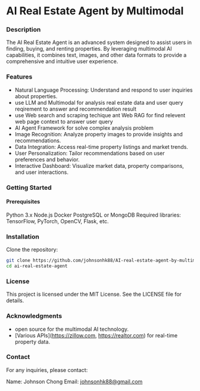 # AI Real Estate Agent by Multimodal
### Description
The AI Real Estate Agent is an advanced system designed to assist users in finding, buying, and renting properties. By leveraging multimodal AI capabilities, it combines text, images, and other data formats to provide a comprehensive and intuitive user experience.

### Features
- Natural Language Processing: Understand and respond to user inquiries about properties.
- use LLM  and Multimodal for analysis real estate data and user query reqirement to answer and recommendation result
- use Web search and scraping techique ant Web RAG for find  relevent web page context to answer user query
- AI Agent Framework for solve complex analysis problem
- Image Recognition: Analyze property images to provide insights and recommendations.
- Data Integration: Access real-time property listings and market trends.
- User Personalization: Tailor recommendations based on user preferences and behavior.
- Interactive Dashboard: Visualize market data, property comparisons, and user interactions.



### Getting Started
#### Prerequisites
Python 3.x
Node.js
Docker
PostgreSQL or MongoDB
Required libraries: TensorFlow, PyTorch, OpenCV, Flask, etc.

### Installation
Clone the repository:
```bash
git clone https://github.com/johnsonhk88/AI-real-estate-agent-by-multimodal
cd ai-real-estate-agent
```

### License
This project is licensed under the MIT License. See the LICENSE file for details.

### Acknowledgments
- open source for the multimodal AI technology.
- [Various APIs](https://zillow.com, https://realtor.com) for real-time property data.

### Contact
For any inquiries, please contact:

Name: Johnson Chong
Email: johnsonhk88@gmail.com
